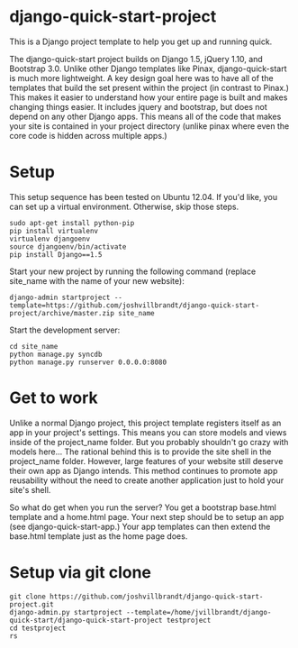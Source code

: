 django-quick-start-project
==================

This is a Django project template to help you get up and running quick.

The django-quick-start project builds on Django 1.5, jQuery 1.10, and Bootstrap 3.0. Unlike other Django templates like Pinax, django-quick-start is much more lightweight. A key design goal here was to have all of the templates that build the set present within the project (in contrast to Pinax.) This makes it easier to understand how your entire page is built and makes changing things easier.
It includes jquery and bootstrap, but does not depend on any other Django apps. This means all of the code that makes your site is contained in your project directory (unlike pinax where even the core code is hidden across multiple apps.)

# Setup

This setup sequence has been tested on Ubuntu 12.04. If you'd like, you can set up a virtual environment. Otherwise, skip those steps.

    sudo apt-get install python-pip
    pip install virtualenv
    virtualenv djangoenv
    source djangoenv/bin/activate
    pip install Django==1.5

Start your new project by running the following command (replace site_name with the name of your new website):

    django-admin startproject --template=https://github.com/joshvillbrandt/django-quick-start-project/archive/master.zip site_name

Start the development server:

    cd site_name
    python manage.py syncdb
    python manage.py runserver 0.0.0.0:8080

# Get to work

Unlike a normal Django project, this project template registers itself as an app in your project's settings. This means you can store models and views inside of the project_name folder. But you probably shouldn't go crazy with models here... The rational behind this is to provide the site shell in the project_name folder. However, large features of your website still deserve their own app as Django intends. This method continues to promote app reusability without the need to create another application just to hold your site's shell.

So what do get when you run the server? You get a bootstrap base.html template and a home.html page. Your next step should be to setup an app (see django-quick-start-app.) Your app templates can then extend the base.html template just as the home page does.

# Setup via git clone

    git clone https://github.com/joshvillbrandt/django-quick-start-project.git
    django-admin.py startproject --template=/home/jvillbrandt/django-quick-start/django-quick-start-project testproject
    cd testproject
    rs
